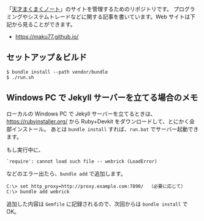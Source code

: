 「[天才まくまくノート](https://maku77.github.io)」のサイトを管理するためのリポジトリです。
プログラミングやシステムトレードなどに関する記事を書いています。Web サイトは下記から見ることができます。

- https://maku77.github.io/


セットアップ＆ビルド
----

```console
$ bundle install --path vendor/bundle
$ ./run.sh
```


Windows PC で Jekyll サーバーを立てる場合のメモ
----

ローカルの Windows PC で Jekyll サーバーを立てるときは、https://rubyinstaller.org/ から Ruby+Devkit をダウンロードして、とにかく全部インストール。
あとは `bundle install` すれば、`run.bat` でサーバー起動できます。

もし実行中に、

```
`require': cannot load such file -- webrick (LoadError)
```

などのエラー出たら、`bundle add` で追加します。

```
C:\> set http_proxy=http://proxy.example.com:7890/  （必要に応じて）
C:\> bundle add webrick
```

追加した内容は `Gemfile` に記録されるので、次回からは `bundle install` で OK。


